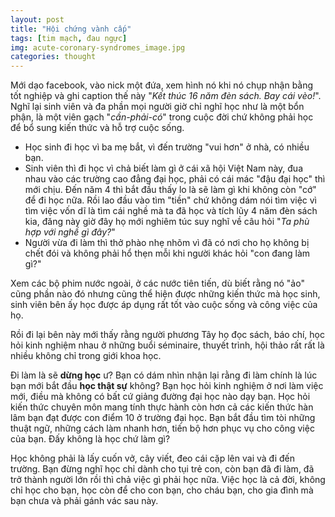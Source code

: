 ```yaml
---
layout: post
title: "Hội chứng vành cấp"
tags: [tim mạch, đau ngực]
img: acute-coronary-syndromes_image.jpg
categories: thought
---
```


Mới dạo facebook, vào nick một đứa, xem hình nó khi nó chụp nhận bằng tốt nghiệp và ghi caption thế này "*Kết thúc 16 năm đèn sách. Bay cái vèo!*". Nghĩ lại sinh viên và đa phần mọi người giờ chỉ nghĩ học như là một bổn phận, là một viên gạch "*cần-phải-có*" trong cuộc đời chứ không phải học để bổ sung kiến thức và hỗ trợ cuộc sống.

- Học sinh đi học vì ba mẹ bắt, vì đến trường "vui hơn" ở nhà, có nhiều bạn. 
- Sinh viên thì đi học vì chả biết làm gì ở cái xã hội Việt Nam này, đua nhau vào các trường cao đẳng đại học, phải có cái mác "đậu đại học" thì mới chịu. Đến năm 4 thì bắt đầu thấy lo là sẽ làm gì khi không còn "cớ" để đi học nữa. Rồi lao đầu vào tìm "tiền" chứ không dám nói tìm việc vì tìm việc vốn dĩ là tìm cái nghề mà ta đã học và tích lũy 4 năm đèn sách kia, đăng này giờ đây họ mới nghiêm túc suy nghĩ về câu hỏi "*Ta phù hợp với nghề gì đây?*"
- Người vừa đi làm thì thở phào nhẹ nhõm vì đã có nơi cho họ không bị chết đói và không phải hổ thẹn mỗi khi người khác hỏi "con đang làm gì?"

Xem các bộ phim nước ngoài, ở các nước tiên tiến, dù biết rằng nó "ảo" cũng phần nào đó nhưng cũng thể hiện được những kiến thức mà học sinh, sinh viên bên ấy học được áp dụng rất tốt vào cuộc sống và công việc của họ.

Rồi đi lại bên này mới thấy rằng người phương Tây họ đọc sách, báo chí, học hỏi kinh nghiệm nhau ở những buổi séminaire, thuyết trình, hội thảo rất rất là nhiều không chỉ trong giới khoa học.

Đi làm là sẽ **dừng học** ư? Bạn có dám nhìn nhận lại rằng đi làm chính là lúc bạn mới bắt đầu **học thật sự** không? Bạn học hỏi kinh nghiệm ở nơi làm việc mới, điều mà không có bất cứ giảng đường đại học nào dạy bạn. Học hỏi kiến thức chuyên môn mang tính thực hành còn hơn cả các kiến thức hàn lâm bạn đạt được con điểm 10 ở trường đại học. Bạn bắt đầu tìm tòi những thuật ngữ, những cách làm nhanh hơn, tiến bộ hơn phục vụ cho công việc của bạn. Đấy không là học chứ làm gì?

Học không phải là lấy cuốn vở, cây viết, đeo cái cặp lên vai và đi đến trường. Bạn đừng nghĩ học chỉ dành cho tụi trẻ con, còn bạn đã đi làm, đã trở thành người lớn rồi thì chả việc gì phải học nữa. Việc học là cả đời, không chỉ học cho bạn, học còn để cho con bạn, cho cháu bạn, cho gia đình mà bạn chưa và phải gánh vác sau này.
